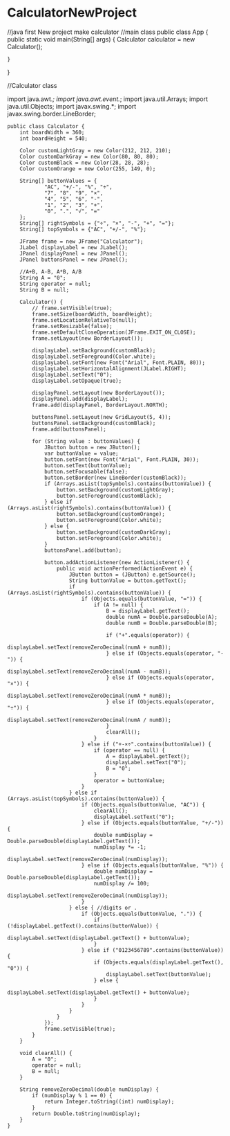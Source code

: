 # CalculatorNewProject
//java first New project make calculator
//main class
public class App {
    public static void main(String[] args) {
        Calculator calculator = new Calculator();

    }
}

//Calculator class

import java.awt.*;
import java.awt.event.*;
import java.util.Arrays;
import java.util.Objects;
import javax.swing.*;
import javax.swing.border.LineBorder;

    public class Calculator {
        int boardWidth = 360;
        int boardHeight = 540;

        Color customLightGray = new Color(212, 212, 210);
        Color customDarkGray = new Color(80, 80, 80);
        Color customBlack = new Color(28, 28, 28);
        Color customOrange = new Color(255, 149, 0);

        String[] buttonValues = {
                "AC", "+/-", "%", "÷",
                "7", "8", "9", "×",
                "4", "5", "6", "-",
                "1", "2", "3", "+",
                "0", ".", "√", "="
        };
        String[] rightSymbols = {"÷", "×", "-", "+", "="};
        String[] topSymbols = {"AC", "+/-", "%"};

        JFrame frame = new JFrame("Calculator");
        JLabel displayLabel = new JLabel();
        JPanel displayPanel = new JPanel();
        JPanel buttonsPanel = new JPanel();

        //A+B, A-B, A*B, A/B
        String A = "0";
        String operator = null;
        String B = null;

        Calculator() {
            // frame.setVisible(true);
            frame.setSize(boardWidth, boardHeight);
            frame.setLocationRelativeTo(null);
            frame.setResizable(false);
            frame.setDefaultCloseOperation(JFrame.EXIT_ON_CLOSE);
            frame.setLayout(new BorderLayout());

            displayLabel.setBackground(customBlack);
            displayLabel.setForeground(Color.white);
            displayLabel.setFont(new Font("Arial", Font.PLAIN, 80));
            displayLabel.setHorizontalAlignment(JLabel.RIGHT);
            displayLabel.setText("0");
            displayLabel.setOpaque(true);

            displayPanel.setLayout(new BorderLayout());
            displayPanel.add(displayLabel);
            frame.add(displayPanel, BorderLayout.NORTH);

            buttonsPanel.setLayout(new GridLayout(5, 4));
            buttonsPanel.setBackground(customBlack);
            frame.add(buttonsPanel);

            for (String value : buttonValues) {
                JButton button = new JButton();
                var buttonValue = value;
                button.setFont(new Font("Arial", Font.PLAIN, 30));
                button.setText(buttonValue);
                button.setFocusable(false);
                button.setBorder(new LineBorder(customBlack));
                if (Arrays.asList(topSymbols).contains(buttonValue)) {
                    button.setBackground(customLightGray);
                    button.setForeground(customBlack);
                } else if (Arrays.asList(rightSymbols).contains(buttonValue)) {
                    button.setBackground(customOrange);
                    button.setForeground(Color.white);
                } else {
                    button.setBackground(customDarkGray);
                    button.setForeground(Color.white);
                }
                buttonsPanel.add(button);

                button.addActionListener(new ActionListener() {
                    public void actionPerformed(ActionEvent e) {
                        JButton button = (JButton) e.getSource();
                        String buttonValue = button.getText();
                        if (Arrays.asList(rightSymbols).contains(buttonValue)) {
                            if (Objects.equals(buttonValue, "=")) {
                                if (A != null) {
                                    B = displayLabel.getText();
                                    double numA = Double.parseDouble(A);
                                    double numB = Double.parseDouble(B);

                                    if ("+".equals(operator)) {
                                        displayLabel.setText(removeZeroDecimal(numA + numB));
                                    } else if (Objects.equals(operator, "-")) {
                                        displayLabel.setText(removeZeroDecimal(numA - numB));
                                    } else if (Objects.equals(operator, "×")) {
                                        displayLabel.setText(removeZeroDecimal(numA * numB));
                                    } else if (Objects.equals(operator, "÷")) {
                                        displayLabel.setText(removeZeroDecimal(numA / numB));
                                    }
                                    clearAll();
                                }
                            } else if ("+-×÷".contains(buttonValue)) {
                                if (operator == null) {
                                    A = displayLabel.getText();
                                    displayLabel.setText("0");
                                    B = "0";
                                }
                                operator = buttonValue;
                            }
                        } else if (Arrays.asList(topSymbols).contains(buttonValue)) {
                            if (Objects.equals(buttonValue, "AC")) {
                                clearAll();
                                displayLabel.setText("0");
                            } else if (Objects.equals(buttonValue, "+/-")) {
                                double numDisplay = Double.parseDouble(displayLabel.getText());
                                numDisplay *= -1;
                                displayLabel.setText(removeZeroDecimal(numDisplay));
                            } else if (Objects.equals(buttonValue, "%")) {
                                double numDisplay = Double.parseDouble(displayLabel.getText());
                                numDisplay /= 100;
                                displayLabel.setText(removeZeroDecimal(numDisplay));
                            }
                        } else { //digits or .
                            if (Objects.equals(buttonValue, ".")) {
                                if (!displayLabel.getText().contains(buttonValue)) {
                                    displayLabel.setText(displayLabel.getText() + buttonValue);
                                }
                            } else if ("0123456789".contains(buttonValue)) {
                                if (Objects.equals(displayLabel.getText(), "0")) {
                                    displayLabel.setText(buttonValue);
                                } else {
                                    displayLabel.setText(displayLabel.getText() + buttonValue);
                                }
                            }
                        }
                    }
                });
                frame.setVisible(true);
            }
        }

        void clearAll() {
            A = "0";
            operator = null;
            B = null;
        }

        String removeZeroDecimal(double numDisplay) {
            if (numDisplay % 1 == 0) {
                return Integer.toString((int) numDisplay);
            }
            return Double.toString(numDisplay);
        }
    }
